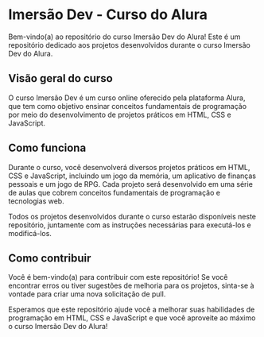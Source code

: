 # Imersão Dev - Curso do Alura

Bem-vindo(a) ao repositório do curso Imersão Dev do Alura! Este é um repositório dedicado aos projetos desenvolvidos durante o curso Imersão Dev do Alura.

## Visão geral do curso

O curso Imersão Dev é um curso online oferecido pela plataforma Alura, que tem como objetivo ensinar conceitos fundamentais de programação por meio do desenvolvimento de projetos práticos em HTML, CSS e JavaScript.

## Como funciona

Durante o curso, você desenvolverá diversos projetos práticos em HTML, CSS e JavaScript, incluindo um jogo da memória, um aplicativo de finanças pessoais e um jogo de RPG. Cada projeto será desenvolvido em uma série de aulas que cobrem conceitos fundamentais de programação e tecnologias web.

Todos os projetos desenvolvidos durante o curso estarão disponíveis neste repositório, juntamente com as instruções necessárias para executá-los e modificá-los.

## Como contribuir

Você é bem-vindo(a) para contribuir com este repositório! Se você encontrar erros ou tiver sugestões de melhoria para os projetos, sinta-se à vontade para criar uma nova solicitação de pull.

Esperamos que este repositório ajude você a melhorar suas habilidades de programação em HTML, CSS e JavaScript e que você aproveite ao máximo o curso Imersão Dev do Alura!
